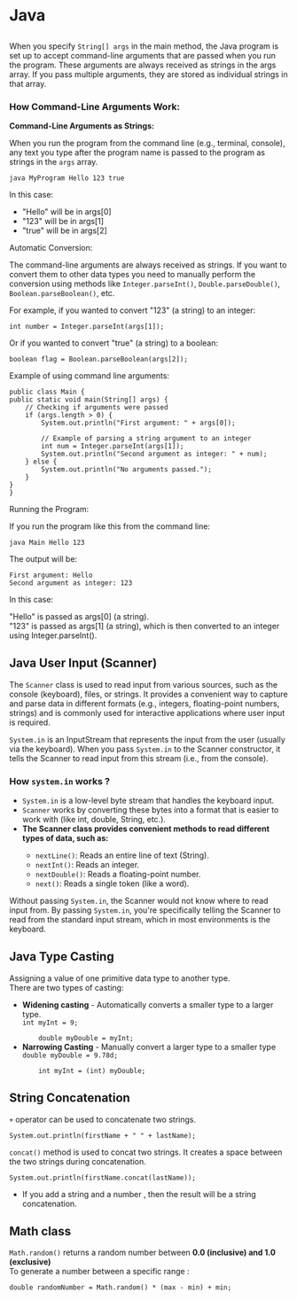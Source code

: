# Java

## 

When you specify <code>String[] args</code> in the main method, the Java program is set up to accept command-line arguments that are passed when you run the program. These arguments are always received as strings in the args array. If you pass multiple arguments, they are stored as individual strings in that array.

### How Command-Line Arguments Work:

<strong>Command-Line Arguments as Strings:</strong>

When you run the program from the command line (e.g., terminal, console), any text you type after the program name is passed to the program as strings in the <code>args</code> array.

    java MyProgram Hello 123 true

In this case:
<ul>
<li>"Hello" will be in args[0]</li>
<li>"123" will be in args[1]</li>
<li>"true" will be in args[2]</li>
</ul>

Automatic Conversion:

The command-line arguments are always received as strings. If you want to convert them to other data types you need to manually perform the conversion using methods like <code>Integer.parseInt()</code>, <code>Double.parseDouble()</code>, <code>Boolean.parseBoolean()</code>, etc.

For example, if you wanted to convert "123" (a string) to an integer:

    int number = Integer.parseInt(args[1]);
Or if you wanted to convert "true" (a string) to a boolean:

    boolean flag = Boolean.parseBoolean(args[2]);

Example of using command line arguments: 

    public class Main {
    public static void main(String[] args) {
        // Checking if arguments were passed
        if (args.length > 0) {
            System.out.println("First argument: " + args[0]);

            // Example of parsing a string argument to an integer
            int num = Integer.parseInt(args[1]);
            System.out.println("Second argument as integer: " + num);
        } else {
            System.out.println("No arguments passed.");
        }
    }
    }

Running the Program:

If you run the program like this from the command line:

    java Main Hello 123

The output will be:

    First argument: Hello
    Second argument as integer: 123

In this case:

"Hello" is passed as args[0] (a string).<br>
"123" is passed as args[1] (a string), which is then converted to an integer using Integer.parseInt().<br>

## Java User Input (Scanner)

The <code>Scanner</code> class is used to read input from various sources, such as the console (keyboard), files, or strings. It provides a convenient way to capture and parse data in different formats (e.g., integers, floating-point numbers, strings) and is commonly used for interactive applications where user input is required.<br>

<code>System.in</code> is an InputStream that represents the input from the user (usually via the keyboard).
When you pass <code>System.in</code> to the Scanner constructor, it tells the Scanner to read input from this stream (i.e., from the console).

### How <code>system.in</code> works ?
<ul>
<li><code>System.in</code> is a low-level byte stream that handles the keyboard input.</li>
<li><code>Scanner</code> works by converting these bytes into a format that is easier to work with (like int, double, String, etc.).</li>
<li><strong>The Scanner class provides convenient methods to read different types of data, such as:</strong></li>
<ul>
<li><code>nextLine()</code>: Reads an entire line of text (String).</li>
<li><code>nextInt()</code>: Reads an integer.</li>
<li><code>nextDouble()</code>: Reads a floating-point number.</li>
<li><code>next()</code>: Reads a single token (like a word).</li>
</ul>
</ul>

Without passing <code>System.in</code>, the Scanner would not know where to read input from. By passing <code>System.in</code>, you're specifically telling the Scanner to read from the standard input stream, which in most environments is the keyboard.

## Java Type Casting

Assigning a value of one primitive data type to another type.<br>
There are two types of casting: <ul>
<li><strong>Widening casting</strong> - Automatically converts a smaller type to a larger type.</li>
    <code>int myInt = 9;<br>
    double myDouble = myInt;</code>
<li><strong>Narrowing Casting</strong> - Manually convert a larger type to a smaller type </li>
    <code>double myDouble = 9.78d;<br>
    int myInt = (int) myDouble;</code>
</ul>

## String Concatenation

<code>+</code> operator can be used to concatenate two strings.

    System.out.println(firstName + " " + lastName);

<code>concat()</code> method is used to concat two strings. It creates a space between the two strings during concatenation.

    System.out.println(firstName.concat(lastName));

<ul>
<li>If you add a string and a number , then the result will be a string concatenation.</li>
</ul>

## Math class

<code>Math.random()</code> returns a random number between <strong>0.0 (inclusive) and 1.0 (exclusive) </strong><br>
To generate a number between a specific range :

    double randomNumber = Math.random() * (max - min) + min;